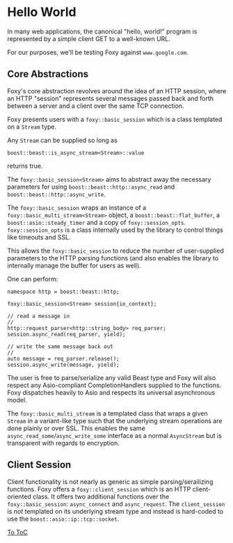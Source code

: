 # Hello World

In many web applications, the canonical "hello, world!" program is represented by a simple client
GET to a well-known URL.

For our purposes, we'll be testing Foxy against `www.google.com`.

## Core Abstractions

Foxy's core abstraction revolves around the idea of an HTTP session, where an HTTP "session"
represents several messages passed back and forth between a server and a client over the same
TCP connection.

Foxy presents users with a `foxy::basic_session` which is a class templated on a `Stream` type.

Any `Stream` can be supplied so long as
```
boost::beast::is_async_stream<Stream>::value
```
returns true.

The `foxy::basic_session<Stream>` aims to abstract away the necessary parameters for using
`boost::beast::http::async_read` and `boost::beast::http::async_write`.

The `foxy::basic_session` wraps an instance of a `foxy::basic_multi_stream<Stream>` object, a
`boost::beast::flat_buffer`, a `boost::asio::steady_timer` and a copy of `foxy::session_opts`.
`foxy::session_opts` is a class internally used by the library to control things like timeouts and
SSL.

This allows the `foxy::basic_session` to reduce the number of user-supplied parameters to the HTTP
parsing functions (and also enables the library to internally manage the buffer for users as well).

One can perform:
```
namespace http = boost::beast::http;

foxy::basic_session<Stream> session{io_context};

// read a message in
//
http::request_parser<http::string_body> req_parser;
session.async_read(req_parser, yield);

// write the same message back out
//
auto message = req_parser.release();
session.async_write(message, yield);
```

The user is free to parse/serialize any valid Beast type and Foxy will also respect any
Asio-compliant CompletionHandlers supplied to the functions. Foxy dispatches heavily to Asio and
respects its universal asynchronous model.

The `foxy::basic_multi_stream` is a templated class that wraps a given `Stream` in a variant-like
type such that the underlying stream operations are done plainly or over SSL. This enables the same
`async_read_some`/`async_write_some` interface as a normal `AsyncStream` but is transparent with
regards to encryption.

## Client Session

Client functionality is not nearly as generic as simple parsing/serailizing functions. Foxy offers a
`foxy::client_session` which is an HTTP client-oriented class. It offers two additional functions
over the `foxy::basic_session`: `async_connect` and `async_request`. The `client_session` is _not_
templated on its underlying stream type and instead is hard-coded to use the
`boost::asio::ip::tcp::socket`.



[To ToC](./intro.md#Table-of-Contents)
